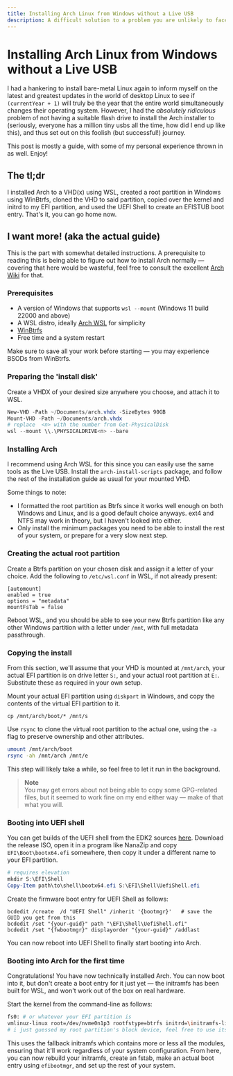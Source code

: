 ```yaml
---
title: Installing Arch Linux from Windows without a Live USB
description: A difficult solution to a problem you are unlikely to face
---
```


# Installing Arch Linux from Windows without a Live USB

I had a hankering to install bare-metal Linux again to inform myself on the latest and greatest updates in the world of desktop Linux to see if `(currentYear + 1)` will truly be the year that the entire world simultaneously changes their operating system. However, I had the _absolutely ridiculous_ problem of not having a suitable flash drive to install the Arch installer to (seriously, everyone has a million tiny usbs all the time, how did I end up like this), and thus set out on this foolish (but successful!) journey.

This post is mostly a guide, with some of my personal experience thrown in as well. Enjoy!

## The tl;dr

I installed Arch to a VHD(x) using WSL, created a root partition in Windows using WinBtrfs, cloned the VHD to said partition, copied over the kernel and initrd to my EFI partition, and used the UEFI Shell to create an EFISTUB boot entry.
That's it, you can go home now.

## I want more! (aka the actual guide)

This is the part with somewhat detailed instructions. A prerequisite to reading this is being able to figure out how to install Arch normally — covering that here would be wasteful, feel free to consult the excellent [Arch Wiki](https://wiki.archlinux.org/title/Installation_guide) for that.

### Prerequisites

- A version of Windows that supports `wsl --mount` (Windows 11 build 22000 and above)
- A WSL distro, ideally [Arch WSL](https://github.com/yuk7/ArchWSL) for simplicity
- [WinBtrfs](https://github.com/maharmstone/btrfs)
- Free time and a system restart

Make sure to save all your work before starting — you may experience BSODs from WinBtrfs.

### Preparing the 'install disk'

Create a VHDX of your desired size anywhere you choose, and attach it to WSL.

```powershell
New-VHD -Path ~/Documents/arch.vhdx -SizeBytes 90GB
Mount-VHD -Path ~/Documents/arch.vhdx
# replace  <n> with the number from Get-PhysicalDisk
wsl --mount \\.\PHYSICALDRIVE<n> --bare
```

### Installing Arch

I recommend using Arch WSL for this since you can easily use the same tools as the Live USB. Install the `arch-install-scripts` package, and follow the rest of the installation guide as usual for your mounted VHD.

Some things to note:

- I formatted the root partition as Btrfs since it works well enough on both Windows and Linux, and is a good default choice anyways. ext4 and NTFS may work in theory, but I haven't looked into either.
- Only install the minimum packages you need to be able to install the rest of your system, or prepare for a very slow next step.

### Creating the actual root partition

Create a Btrfs partition on your chosen disk and assign it a letter of your choice. Add the following to `/etc/wsl.conf` in WSL, if not already present:

```
[automount]
enabled = true
options = "metadata"
mountFsTab = false
```

Reboot WSL, and you should be able to see your new Btrfs partition like any other Windows partition with a letter under `/mnt`, with full metadata passthrough.

### Copying the install

From this section, we'll assume that your VHD is mounted at `/mnt/arch`, your actual EFI partition is on drive letter `S:`, and your actual root partition at `E:`. Substitute these as required in your own setup.

Mount your actual EFI partition using `diskpart` in Windows, and copy the contents of the virtual EFI partition to it.

```
cp /mnt/arch/boot/* /mnt/s
```

Use `rsync` to clone the virtual root partition to the actual one, using the `-a` flag to preserve ownership and other attributes.

```bash
umount /mnt/arch/boot
rsync -ah /mnt/arch /mnt/e
```

This step will likely take a while, so feel free to let it run in the background.

> **Note**  
> You may get errors about not being able to copy some GPG-related files, but it seemed to work fine on my end either way — make of that what you will.

### Booting into UEFI shell

You can get builds of the UEFI shell from the EDK2 sources [here](https://github.com/pbatard/UEFI-Shell/releases/latest). Download the release ISO, open it in a program like NanaZip and copy `EFI\Boot\bootx64.efi` somewhere, then copy it under a different name to your EFI partition.

```powershell
# requires elevation
mkdir S:\EFI\Shell
Copy-Item path\to\shell\bootx64.efi S:\EFI\Shell\UefiShell.efi
```

Create the firmware boot entry for UEFI Shell as follows:

```
bcdedit /create  /d "UEFI Shell" /inherit '{bootmgr}'   # save the GUID you get from this
bcdedit /set "{your-guid}" path "\EFI\Shell\UefiShell.efi"
bcdedit /set "{fwbootmgr}" displayorder "{your-guid}" /addlast
```

You can now reboot into UEFI Shell to finally start booting into Arch.

### Booting into Arch for the first time

Congratulations! You have now technically installed Arch. You can now boot into it, but don't create a boot entry for it just yet — the initramfs has been built for WSL, and won't work out of the box on real hardware.

Start the kernel from the command-line as follows:

```sh
fs0: # or whatever your EFI partition is
vmlinuz-linux root=/dev/nvme0n1p3 rootfstype=btrfs initrd=\initramfs-linux-fallback.img
# i just guessed my root partition's block device, feel free to use its GUID from the map command instead
```

This uses the fallback initramfs which contains more or less all the modules, ensuring that it'll work regardless of your system configuration. From here, you can now rebuild your initramfs, create an fstab, make an actual boot entry using `efibootmgr`, and set up the rest of your system.
